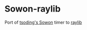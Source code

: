 # Sowon-raylib

Port of [tsoding's Sowon](https://github.com/tsoding/sowon) timer to
[raylib](https://www.raylib.com)
